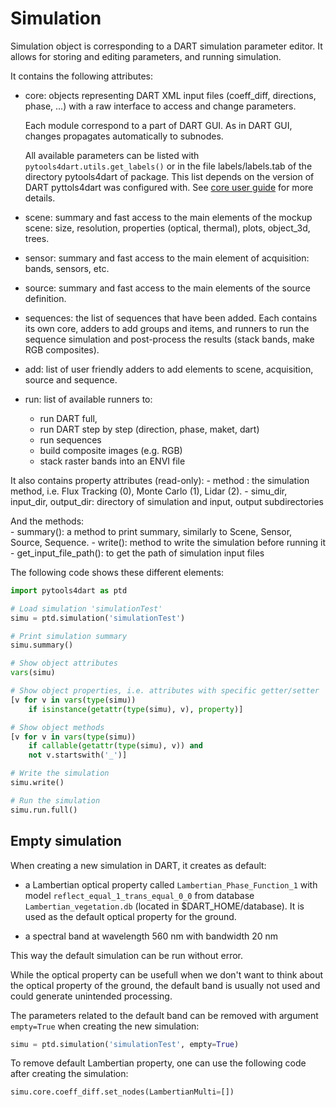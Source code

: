 # Simulation

Simulation object is corresponding to a DART simulation parameter editor.
It allows for storing
and editing parameters, and running simulation.

It contains the following
attributes:

  - core: objects representing DART XML input files (coeff_diff,
    directions, phase, ...) with a raw interface to access and change parameters.

    Each module correspond to a part of DART GUI. As in DART GUI, changes propagates
    automatically to subnodes. 
    
    All available parameters can be listed with `pytools4dart.utils.get_labels()` 
    or in the file labels/labels.tab of the directory pytools4dart of
    package. This list depends on the version of DART pyttols4dart was configured with.
    See [core user guide](#core) for more details.

  - scene: summary and fast access to the main elements of the mockup scene:
    size, resolution, properties (optical, thermal), plots, object_3d, trees.

  - sensor: summary and fast access to the main element of acquisition:
    bands, sensors, etc.

  - source: summary and fast access to the main elements of the source definition.

  - sequences: the list of sequences that have been added. 
    Each contains its own core, adders to add
    groups and items, and runners to run the sequence simulation and post-process
    the results (stack bands, make RGB composites).

  - add: list of user friendly adders to add elements to
    scene, acquisition, source and sequence.

  - run: list of available runners to:
    - run DART full, 
    - run DART step by step (direction, phase, maket, dart)
    - run sequences
    - build composite images (e.g. RGB)
    - stack raster bands into an ENVI file 
      
It also contains property attributes (read-only):
    - method : the simulation method, i.e. Flux Tracking (0), Monte Carlo (1), Lidar (2).
    - simu_dir, input_dir, output_dir: directory of simulation and input, output subdirectories
     

And the methods:    
    - summary(): a method to print summary, similarly to Scene, Sensor, Source, Sequence.
    - write(): method to write the simulation before running it
    - get_input_file_path(): to get the path of simulation input files
    
The following code shows these different elements:

```python
import pytools4dart as ptd

# Load simulation 'simulationTest'
simu = ptd.simulation('simulationTest')

# Print simulation summary
simu.summary()

# Show object attributes
vars(simu)

# Show object properties, i.e. attributes with specific getter/setter
[v for v in vars(type(simu))
    if isinstance(getattr(type(simu), v), property)]

# Show object methods
[v for v in vars(type(simu))
    if callable(getattr(type(simu), v)) and
    not v.startswith('_')]

# Write the simulation
simu.write()

# Run the simulation
simu.run.full()

```

## Empty simulation

When creating a new simulation in DART, it creates as default:
 - a Lambertian optical property called `Lambertian_Phase_Function_1` with model `reflect_equal_1_trans_equal_0_0`
 from database `Lambertian_vegetation.db` (located in $DART_HOME/database). It is used as the default optical property
 for the ground.
 
 - a spectral band at wavelength 560 nm with bandwidth 20 nm

This way the default simulation can be run without error.

While the optical property can be usefull when we don't want to think about the optical property of the ground,
the default band is usually not used and could generate unintended processing. 

The parameters related to the default band can be removed with argument `empty=True`
when creating the new simulation:

```python
simu = ptd.simulation('simulationTest', empty=True)
``` 

To remove default Lambertian property, one can use the following code 
after creating the simulation:

```python
simu.core.coeff_diff.set_nodes(LambertianMulti=[])
``` 
